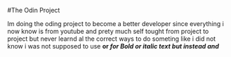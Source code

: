 #The Odin Project

Im doing the oding project to become a better developer since everything i now know is from youtube and prety much self tought from project to project but never learnd al the correct ways to do someting like i did not know i was not supposed to use <b> or <i> for Bold or italic text but instead <strong> and <em>
